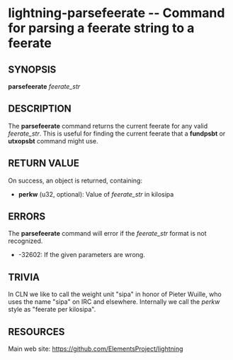 lightning-parsefeerate -- Command for parsing a feerate string to a feerate
===========================================================================

SYNOPSIS
--------

**parsefeerate** *feerate\_str*

DESCRIPTION
-----------

The **parsefeerate** command returns the current feerate for any valid
*feerate\_str*. This is useful for finding the current feerate that a
**fundpsbt** or **utxopsbt** command might use.

RETURN VALUE
------------

[comment]: # (GENERATE-FROM-SCHEMA-START)
On success, an object is returned, containing:

- **perkw** (u32, optional): Value of *feerate\_str* in kilosipa

[comment]: # (GENERATE-FROM-SCHEMA-END)

ERRORS
------

The **parsefeerate** command will error if the *feerate\_str* format is
not recognized.

- -32602: If the given parameters are wrong.

TRIVIA
------

In CLN we like to call the weight unit "sipa"
in honor of Pieter Wuille,
who uses the name "sipa" on IRC and elsewhere.
Internally we call the *perkw* style as "feerate per kilosipa".

RESOURCES
---------

Main web site: <https://github.com/ElementsProject/lightning>

[comment]: # ( SHA256STAMP:be616b76a92bb1d8863350cf44b79f9d2cd8a6e9a7993bd9b5e704d9e0038790)
